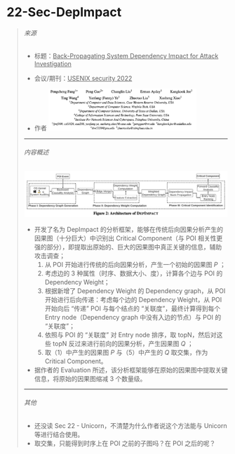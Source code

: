 # 22-Sec-DepImpact

> ###### 来源
>
> - 标题：<u>Back-Propagating System Dependency Impact for Attack Investigation</u>
>
> - 会议/期刊：<u>USENIX security 2022</u>
>
> - 作者
>    <left><img src="all_Attachments/image-20231015205514444.png" alt="image-20231015205514444" style="zoom:33%;" />
>
> ---
>
> ###### 内容概述
>
> <left><img src="all_Attachments/image-20231015205815009.png" alt="image-20231015205815009" style="zoom: 50%;" />
>
> - 开发了名为 DepImpact 的分析框架，能够在传统后向因果分析产生的因果图（十分巨大）中识别出 Critical Component（与 POI 相关性更强的部分），即提取出原始的、巨大的因果图中真正关键的信息，辅助攻击调查；
>    1. 从 POI 开始进行传统的后向因果分析，产生一个初始的因果图 $P$ ；
>     2. 考虑边的 3 种属性（时序、数据大小、度），计算各个边与 POI 的 Dependency Weight；
>     3. 根据新增了 Dependency Weight 的 Dependency graph，从 POI 开始进行后向传递：考虑每个边的 Dependency Weight，从 POI 开始向后 “传递” POI 与每个结点的 “关联度”，最终计算得到每个 Entry node（Dependency graph 中没有入边的节点）与 POI 的 “关联度”；
>     4. 依照与 POI 的 “关联度” 对 Entry node 排序，取 topN，然后对这些 topN 反过来进行前向的因果分析，产生因果图 $Q$ ；
>     5. 取（1）中产生的因果图 $P$ 与（5）中产生的 $Q$ 取交集，作为 Critical Component。
> - 据作者的 Evaluation 所述，该分析框架能够在原始的因果图中提取关键信息，将原始的因果图缩减 3 个数量级。
>
> ---
>
> ###### 其他
>
> - 还没读 Sec 22 - Unicorn，不清楚为什么作者说这个方法能与 Unicorn 等进行结合使用。
> - 取交集，只能得到时序上在 POI 之前的子图吗？在 POI 之后的呢？